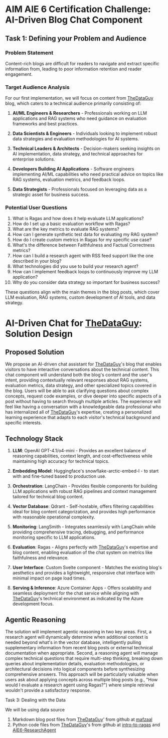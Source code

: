 # AIM AIE 6 Certification Challenge: AI-Driven Blog Chat Component

## Task 1: Defining your Problem and Audience

### Problem Statement
Content-rich blogs are difficult for readers to navigate and extract specific information from, leading to poor information retention and reader engagement.


### Target Audience Analysis

For our first implementation, we will focus on content from [TheDataGuy](https://thedataguy.pro) blog, which caters to a technical audience primarily consisting of:

1. **AI/ML Engineers & Researchers** - Professionals working on LLM applications and RAG systems who need guidance on evaluation frameworks and best practices.

2. **Data Scientists & Engineers** - Individuals looking to implement robust data strategies and evaluation methodologies for AI systems.

3. **Technical Leaders & Architects** - Decision-makers seeking insights on AI implementation, data strategy, and technical approaches for enterprise solutions.

4. **Developers Building AI Applications** - Software engineers implementing AI/ML capabilities who need practical advice on topics like RAG systems, evaluation metrics, and feedback loops.

5. **Data Strategists** - Professionals focused on leveraging data as a strategic asset for business success.


### Potential User Questions
1. What is Ragas and how does it help evaluate LLM applications?
2. How do I set up a basic evaluation workflow with Ragas?
3. What are the key metrics to evaluate RAG systems?
4. How can I generate synthetic test data for evaluating my RAG system?
5. How do I create custom metrics in Ragas for my specific use case?
6. What's the difference between Faithfulness and Factual Correctness metrics?
7. How can I build a research agent with RSS feed support like the one described in your blog?
8. What technologies did you use to build your research agent?
9. How can I implement feedback loops to continuously improve my LLM application?
10. Why do you consider data strategy so important for business success?

These questions align with the main themes in the blog posts, which cover LLM evaluation, RAG systems, custom development of AI tools, and data strategy.

# AI-Driven Chat for [TheDataGuy](https://thedataguy.pro): Solution Design

## Proposed Solution

We propose an AI-driven chat assistant for [TheDataGuy](https://thedataguy.pro)'s blog that enables visitors to have interactive conversations about the technical content. This chat component will understand both the blog's content and the user's intent, providing contextually relevant responses about RAG systems, evaluation metrics, data strategy, and other specialized topics covered in the blog. Users will be able to ask clarifying questions about complex concepts, request code examples, or dive deeper into specific aspects of a post without having to search through multiple articles. The experience will feel like having a conversation with a knowledgeable data professional who has internalized all of [TheDataGuy](https://thedataguy.pro)'s expertise, creating a personalized learning experience that adapts to each visitor's technical background and specific interests.

## Technology Stack

1. **LLM**: OpenAI GPT-4.1/o4-mini - Provides an excellent balance of reasoning capabilities, context length, and cost-effectiveness while maintaining high accuracy for technical topics.

2. **Embedding Model**: Huggingface's snowflake-arctic-embed-l - to start with and fine-tuned based to production use.

3. **Orchestration**: LangChain - Provides flexible components for building LLM applications with robust RAG pipelines and context management tailored for technical blog content.

4. **Vector Database**: Qdrant - Self-hostable, offers filtering capabilities ideal for blog content categorization, and provides high performance with reasonable operational complexity.

5. **Monitoring**: LangSmith - Integrates seamlessly with LangChain while providing comprehensive tracing, debugging, and performance monitoring specific to LLM applications.

6. **Evaluation**: Ragas - Aligns perfectly with [TheDataGuy](https://thedataguy.pro)'s expertise and blog content, enabling evaluation of the chat system on metrics like faithfulness and relevance.

7. **User Interface**: Custom Svelte component - Matches the existing blog's aesthetics and provides a lightweight, responsive chat interface with minimal impact on page load times.

8. **Serving & Inference**: Azure Container Apps - Offers scalability and seamless deployment for the chat service while aligning with [TheDataGuy](https://thedataguy.pro)'s technical environment as indicated by the Azure development focus.

## Agentic Reasoning

The solution will implement agentic reasoning in two key areas. First, a research agent will dynamically determine when additional context is needed beyond what's in the vector database, intelligently pulling supplementary information from recent blog posts or external technical documentation when appropriate. Second, a reasoning agent will manage complex technical questions that require multi-step thinking, breaking down queries about implementation details, evaluation methodologies, or architectural decisions into logical components before synthesizing comprehensive answers. This approach will be particularly valuable when users ask about applying concepts across multiple blog posts (e.g., "How would I evaluate a research agent using Ragas?") where simple retrieval wouldn't provide a satisfactory response.


Task 3: Dealing with the Data

We will be using data source

1. Markdown blog post files from [TheDataGuy](https://thedataguy.pro)' from github at [mafzaal](https://github.com/mafzaal/mafzaal.github.io)
2. Python code files from [TheDataGuy](https://thedataguy.pro)'s from github at [intro-to-ragas](https://github.com/mafzaal/intro-to-ragas) and [AIE6-ResearchAgent](https://github.com/mafzaal/AIE6-ResearchAgent)
